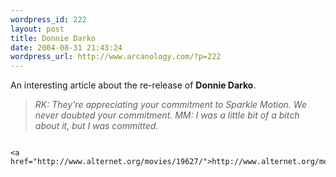```yaml
--- 
wordpress_id: 222
layout: post
title: Donnie Darko
date: 2004-08-31 21:43:24
wordpress_url: http://www.arcanology.com/?p=222
---
```

An interesting article about the re-release of <b>Donnie Darko</b>.<blockquote>
                                                                                                                                                                                                                                                                                                                                                                                                                                                                                                                                                                                                                                                                                <em>RK: They're appreciating your commitment to Sparkle Motion. We never doubted your commitment. MM: I was a little bit of a bitch about it, but I was committed.</em>
                                                                                                                                                                                                                                                                                                                                                                                                                                                                                                                                                                                                                                                                              </blockquote>
                                                                                                                                                                                                                                                                                                                                                                                                                                                                                                                                                                                                                                                                              
                                                                                                                                                                                                                                                                                                                                                                                                                                                                                                                                                                                                                                                                              <a href="http://www.alternet.org/movies/19627/">http://www.alternet.org/movies/19627/</a>